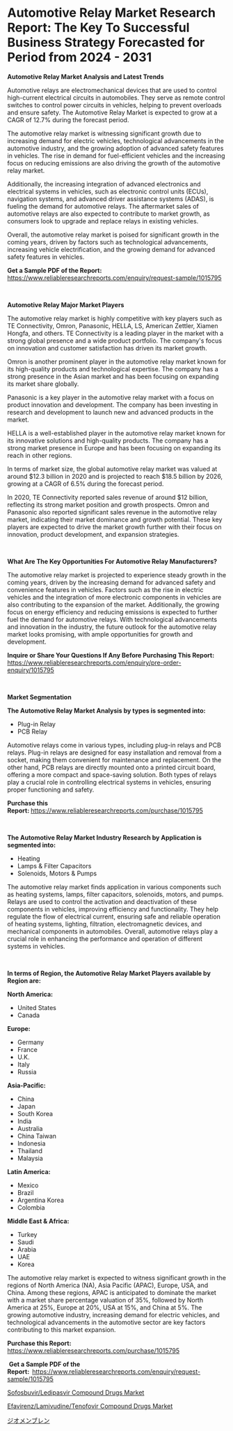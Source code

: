<p><h1>Automotive Relay Market Research Report: The Key To Successful Business Strategy Forecasted for Period from 2024 - 2031</h1></p><p><strong>Automotive Relay Market Analysis and Latest Trends</strong></p>
<p><p>Automotive relays are electromechanical devices that are used to control high-current electrical circuits in automobiles. They serve as remote control switches to control power circuits in vehicles, helping to prevent overloads and ensure safety. The Automotive Relay Market is expected to grow at a CAGR of 12.7% during the forecast period.</p><p>The automotive relay market is witnessing significant growth due to increasing demand for electric vehicles, technological advancements in the automotive industry, and the growing adoption of advanced safety features in vehicles. The rise in demand for fuel-efficient vehicles and the increasing focus on reducing emissions are also driving the growth of the automotive relay market.</p><p>Additionally, the increasing integration of advanced electronics and electrical systems in vehicles, such as electronic control units (ECUs), navigation systems, and advanced driver assistance systems (ADAS), is fueling the demand for automotive relays. The aftermarket sales of automotive relays are also expected to contribute to market growth, as consumers look to upgrade and replace relays in existing vehicles.</p><p>Overall, the automotive relay market is poised for significant growth in the coming years, driven by factors such as technological advancements, increasing vehicle electrification, and the growing demand for advanced safety features in vehicles.</p></p>
<p><strong>Get a Sample PDF of the Report:&nbsp;</strong> <a href="https://www.reliableresearchreports.com/enquiry/request-sample/1015795">https://www.reliableresearchreports.com/enquiry/request-sample/1015795</a></p>
<p>&nbsp;</p>
<p><strong>Automotive Relay Major Market Players</strong></p>
<p><p>The automotive relay market is highly competitive with key players such as TE Connectivity, Omron, Panasonic, HELLA, LS, American Zettler, Xiamen Hongfa, and others. TE Connectivity is a leading player in the market with a strong global presence and a wide product portfolio. The company's focus on innovation and customer satisfaction has driven its market growth.</p><p>Omron is another prominent player in the automotive relay market known for its high-quality products and technological expertise. The company has a strong presence in the Asian market and has been focusing on expanding its market share globally.</p><p>Panasonic is a key player in the automotive relay market with a focus on product innovation and development. The company has been investing in research and development to launch new and advanced products in the market.</p><p>HELLA is a well-established player in the automotive relay market known for its innovative solutions and high-quality products. The company has a strong market presence in Europe and has been focusing on expanding its reach in other regions.</p><p>In terms of market size, the global automotive relay market was valued at around $12.3 billion in 2020 and is projected to reach $18.5 billion by 2026, growing at a CAGR of 6.5% during the forecast period.</p><p>In 2020, TE Connectivity reported sales revenue of around $12 billion, reflecting its strong market position and growth prospects. Omron and Panasonic also reported significant sales revenue in the automotive relay market, indicating their market dominance and growth potential. These key players are expected to drive the market growth further with their focus on innovation, product development, and expansion strategies.</p></p>
<p>&nbsp;</p>
<p><strong>What Are The Key Opportunities For Automotive Relay Manufacturers?</strong></p>
<p><p>The automotive relay market is projected to experience steady growth in the coming years, driven by the increasing demand for advanced safety and convenience features in vehicles. Factors such as the rise in electric vehicles and the integration of more electronic components in vehicles are also contributing to the expansion of the market. Additionally, the growing focus on energy efficiency and reducing emissions is expected to further fuel the demand for automotive relays. With technological advancements and innovation in the industry, the future outlook for the automotive relay market looks promising, with ample opportunities for growth and development.</p></p>
<p><strong>Inquire or Share Your Questions If Any Before Purchasing This Report:</strong> <a href="https://www.reliableresearchreports.com/enquiry/pre-order-enquiry/1015795">https://www.reliableresearchreports.com/enquiry/pre-order-enquiry/1015795</a></p>
<p>&nbsp;</p>
<p><strong>Market Segmentation</strong></p>
<p><strong>The Automotive Relay Market Analysis by types is segmented into:</strong></p>
<p><ul><li>Plug-in Relay</li><li>PCB Relay</li></ul></p>
<p><p>Automotive relays come in various types, including plug-in relays and PCB relays. Plug-in relays are designed for easy installation and removal from a socket, making them convenient for maintenance and replacement. On the other hand, PCB relays are directly mounted onto a printed circuit board, offering a more compact and space-saving solution. Both types of relays play a crucial role in controlling electrical systems in vehicles, ensuring proper functioning and safety.</p></p>
<p><strong>Purchase this Report:&nbsp;</strong><a href="https://www.reliableresearchreports.com/purchase/1015795">https://www.reliableresearchreports.com/purchase/1015795</a></p>
<p>&nbsp;</p>
<p><strong>The Automotive Relay Market Industry Research by Application is segmented into:</strong></p>
<p><ul><li>Heating</li><li>Lamps & Filter Capacitors</li><li>Solenoids, Motors & Pumps</li></ul></p>
<p><p>The automotive relay market finds application in various components such as heating systems, lamps, filter capacitors, solenoids, motors, and pumps. Relays are used to control the activation and deactivation of these components in vehicles, improving efficiency and functionality. They help regulate the flow of electrical current, ensuring safe and reliable operation of heating systems, lighting, filtration, electromagnetic devices, and mechanical components in automobiles. Overall, automotive relays play a crucial role in enhancing the performance and operation of different systems in vehicles.</p></p>
<p>&nbsp;</p>
<p><strong>In terms of Region, the Automotive Relay Market Players available by Region are:</strong></p>
<p>
    <p> <strong> North America: </strong>
        <ul>
            <li>United States</li>
            <li>Canada</li>
        </ul>
        </p> 
    <p> <strong> Europe: </strong>
        <ul>
            <li>Germany</li>
            <li>France</li>
            <li>U.K.</li>
            <li>Italy</li>
            <li>Russia</li>
        </ul>
        </p> 
    <p> <strong> Asia-Pacific: </strong>
        <ul>
            <li>China</li>
            <li>Japan</li>
            <li>South Korea</li>
            <li>India</li>
            <li>Australia</li>
            <li>China Taiwan</li>
            <li>Indonesia</li>
            <li>Thailand</li>
            <li>Malaysia</li>
        </ul>
        </p> 
    <p> <strong> Latin America: </strong>
        <ul>
            <li>Mexico</li>
            <li>Brazil</li>
            <li>Argentina Korea</li>
            <li>Colombia</li>
        </ul>
        </p> 
    <p> <strong> Middle East & Africa: </strong>
        <ul>
            <li>Turkey</li>
            <li>Saudi</li>
            <li>Arabia</li>
            <li>UAE</li>
            <li>Korea</li>
        </ul>
    </p>
    </p>
<p><p>The automotive relay market is expected to witness significant growth in the regions of North America (NA), Asia Pacific (APAC), Europe, USA, and China. Among these regions, APAC is anticipated to dominate the market with a market share percentage valuation of 35%, followed by North America at 25%, Europe at 20%, USA at 15%, and China at 5%. The growing automotive industry, increasing demand for electric vehicles, and technological advancements in the automotive sector are key factors contributing to this market expansion.</p></p>
<p><strong>Purchase this Report: </strong><a href="https://www.reliableresearchreports.com/purchase/1015795">https://www.reliableresearchreports.com/purchase/1015795</a></p>
<p>&nbsp;<strong>Get a Sample PDF of the Report:&nbsp;&nbsp;</strong><a href="https://www.reliableresearchreports.com/enquiry/request-sample/1015795">https://www.reliableresearchreports.com/enquiry/request-sample/1015795</a></p>
<p><strong></strong></p>
<p><p><a href="https://view.publitas.com/reportprime-1/sofosbuvir-ledipasvir-compound-drugs-market-research-report-the-key-to-successful-business-strategy-forecasted-for-period-from-2023-2030/">Sofosbuvir/Ledipasvir Compound Drugs Market</a></p><p><a href="https://view.publitas.com/reportprime-1/efavirenz-lamivudine-tenofovir-compound-drugs-market-growth-market-trends-covid-19-impact-and-forecasts-for-period-from-2023-2030/">Efavirenz/Lamivudine/Tenofovir Compound Drugs Market</a></p><p><a href="https://github.com/mohamedbakry57/Market-Research-Report-List-2/blob/main/6621076188559.md">ジオメンブレン</a></p></p>